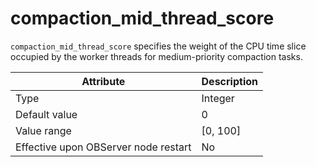 # compaction_mid_thread_score


`compaction_mid_thread_score` specifies the weight of the CPU time slice occupied by the worker threads for medium-priority compaction tasks.

| **Attribute** | **Description** |
|------------------|----------|
| Type | Integer |
| Default value | 0 |
| Value range | \[0, 100\] |
| Effective upon OBServer node restart | No |
